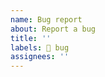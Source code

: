 ```yaml
---
name: Bug report
about: Report a bug
title: ''
labels: 🐞 bug
assignees: ''
---
```


<!--
Please provide a clear and concise description of the problem. Good information to include is:

- steps to reproduce the issue
- expected behavior
- actual behavior
- screenshots (if applicable)
- system (e.g. Mac, Windows 10, iOS)
- browser (e.g. Chrome, Edge, Safari, Firefox)
-->
